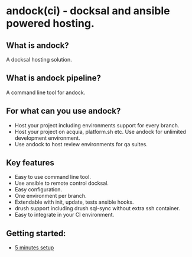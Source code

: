 # andock(ci) - docksal and ansible powered hosting.

## What is andock?
A docksal hosting solution.

## What is andock pipeline?
A command line tool for andock.   

## For what can you use andock?
* Host your project including environments support for every branch.
* Host your project on acquia, platform.sh etc. Use andock for unlimited development environment.
* Use andock to host review environments for qa suites. 

## Key features
* Easy to use command line tool.
* Use ansible to remote control docksal.
* Easy configuration.
* One environment per branch.
* Extendable with init, update, tests ansible hooks.
* drush support including drush sql-sync without extra ssh container.
* Easy to integrate in your CI environment.

## Getting started:
* [5 minutes setup](getting-started/docksal.md)


